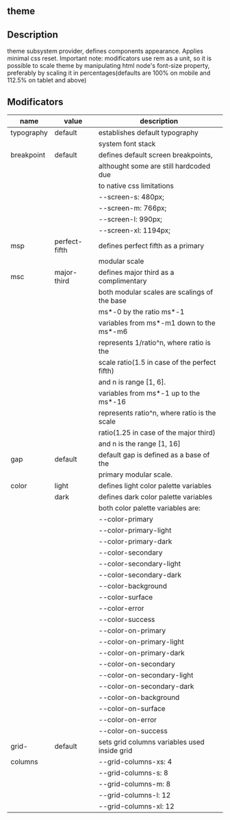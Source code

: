theme
--------------------------------------------------------------------------------

Description
--------------------------------------------------------------------------------
theme subsystem provider, defines components appearance.
Applies minimal css reset.
Important note: modificators use rem as a unit, so it is possible to scale
theme by manipulating html node's font-size property, preferably by scaling
it in percentages(defaults are 100% on mobile and 112.5% on tablet and above)


Modificators
--------------------------------------------------------------------------------
| name        | value         | description                                    |
| ----------- | ------------- | ---------------------------------------------- |
| typography  | default       | establishes default typography                 |
|             |               | system font stack                              |
| breakpoint  | default       | defines default screen breakpoints,            |
|             |               | althought some are still hardcoded due         |
|             |               | to native css limitations                      |
|             |               |   --screen-s: 480px;                           |
|             |               |   --screen-m: 766px;                           |
|             |               |   --screen-l: 990px;                           |
|             |               |   --screen-xl: 1194px;                         |
| msp         | perfect-fifth | defines perfect fifth as a primary             |
|             |               | modular scale                                  |
| msc         | major-third   | defines major third as a complimentary         |
|             |               | both modular scales are scalings of the base   |
|             |               | ms*-0 by the ratio ms*-1                       |
|             |               | variables from ms*-m1 down to the ms*-m6       |
|             |               | represents 1/ratio^n, where ratio  is the      |
|             |               | scale ratio(1.5 in case of the perfect fifth)  |
|             |               | and n is range [1, 6].                         |
|             |               | variables from ms*-1 up to the ms*-16          |
|             |               | represents ratio^n, where ratio is the scale   |
|             |               | ratio(1.25 in case of the major third)         |
|             |               | and n is the range [1, 16]                     |
| gap         | default       | default gap is defined as a base of the        |
|             |               | primary modular scale.                         |
| color       | light         | defines light color palette variables          |
|             | dark          | defines dark color palette variables           |
|             |               | both color palette variables are:              |
|             |               |   --color-primary                              |
|             |               |   --color-primary-light                        |
|             |               |   --color-primary-dark                         |
|             |               |   --color-secondary                            |
|             |               |   --color-secondary-light                      |
|             |               |   --color-secondary-dark                       |
|             |               |   --color-background                           |
|             |               |   --color-surface                              |
|             |               |   --color-error                                |
|             |               |   --color-success                              |
|             |               |   --color-on-primary                           |
|             |               |   --color-on-primary-light                     |
|             |               |   --color-on-primary-dark                      |
|             |               |   --color-on-secondary                         |
|             |               |   --color-on-secondary-light                   |
|             |               |   --color-on-secondary-dark                    |
|             |               |   --color-on-background                        |
|             |               |   --color-on-surface                           |
|             |               |   --color-on-error                             |
|             |               |   --color-on-success                           |
| grid-       | default       | sets grid columns variables used inside grid   |
| columns     |               | --grid-columns-xs: 4                           |
|             |               | --grid-columns-s: 8                            |
|             |               | --grid-columns-m: 8                            |
|             |               | --grid-columns-l: 12                           |
|             |               | --grid-columns-xl: 12                          |
